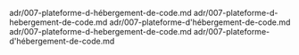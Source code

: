 adr/007-plateforme-d-hébergement-de-code.md
adr/007-plateforme-d-hebergement-de-code.md
adr/007-plateforme-d'hébergement-de-code.md
adr/007-plateforme-d-hebergement-de-code.md
adr/007-plateforme-d'hébergement-de-code.md
